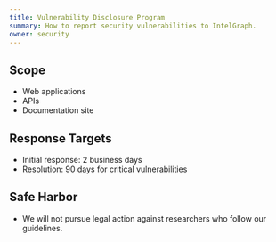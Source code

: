 ```yaml
---
title: Vulnerability Disclosure Program
summary: How to report security vulnerabilities to IntelGraph.
owner: security
---
```


## Scope

- Web applications
- APIs
- Documentation site

## Response Targets

- Initial response: 2 business days
- Resolution: 90 days for critical vulnerabilities

## Safe Harbor

- We will not pursue legal action against researchers who follow our guidelines.
